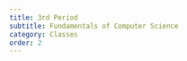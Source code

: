 ```yaml
---
title: 3rd Period
subtitle: Fundamentals of Computer Science
category: Classes
order: 2
---
```

